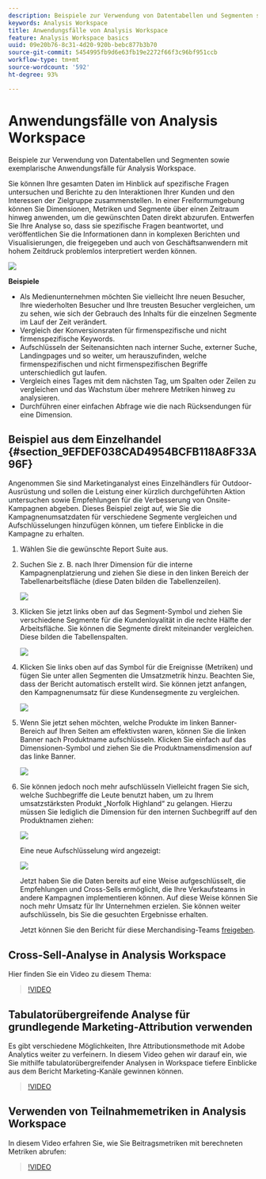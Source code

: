 ```yaml
---
description: Beispiele zur Verwendung von Datentabellen und Segmenten sowie exemplarische Anwendungsfälle für Analysis Workspace.
keywords: Analysis Workspace
title: Anwendungsfälle von Analysis Workspace
feature: Analysis Workspace basics
uuid: 09e20b76-8c31-4d20-920b-bebc877b3b70
source-git-commit: 5454995fb9d6e63fb19e2272f66f3c96bf951ccb
workflow-type: tm+mt
source-wordcount: '592'
ht-degree: 93%

---
```



# Anwendungsfälle von Analysis Workspace

Beispiele zur Verwendung von Datentabellen und Segmenten sowie exemplarische Anwendungsfälle für Analysis Workspace.

Sie können Ihre gesamten Daten im Hinblick auf spezifische Fragen untersuchen und Berichte zu den Interaktionen Ihrer Kunden und den Interessen der Zielgruppe zusammenstellen. In einer Freiformumgebung können Sie Dimensionen, Metriken und Segmente über einen Zeitraum hinweg anwenden, um die gewünschten Daten direkt abzurufen. Entwerfen Sie Ihre Analyse so, dass sie spezifische Fragen beantwortet, und veröffentlichen Sie die Informationen dann in komplexen Berichten und Visualisierungen, die freigegeben und auch von Geschäftsanwendern mit hohem Zeitdruck problemlos interpretiert werden können.

![](assets/two-months-summary-project.png)

**Beispiele**

* Als Medienunternehmen möchten Sie vielleicht Ihre neuen Besucher, Ihre wiederholten Besucher und Ihre treusten Besucher vergleichen, um zu sehen, wie sich der Gebrauch des Inhalts für die einzelnen Segmente im Lauf der Zeit verändert.
* Vergleich der Konversionsraten für firmenspezifische und nicht firmenspezifische Keywords.
* Aufschlüsseln der Seitenansichten nach interner Suche, externer Suche, Landingpages und so weiter, um herauszufinden, welche firmenspezifischen und nicht firmenspezifischen Begriffe unterschiedlich gut laufen.
* Vergleich eines Tages mit dem nächsten Tag, um Spalten oder Zeilen zu vergleichen und das Wachstum über mehrere Metriken hinweg zu analysieren.
* Durchführen einer einfachen Abfrage wie die nach Rücksendungen für eine Dimension.

## Beispiel aus dem Einzelhandel {#section_9EFDEF038CAD4954BCFB118A8F33A96F}

Angenommen Sie sind Marketinganalyst eines Einzelhändlers für Outdoor-Ausrüstung und sollen die Leistung einer kürzlich durchgeführten Aktion untersuchen sowie Empfehlungen für die Verbesserung von Onsite-Kampagnen abgeben. Dieses Beispiel zeigt auf, wie Sie die Kampagnenumsatzdaten für verschiedene Segmente vergleichen und Aufschlüsselungen hinzufügen können, um tiefere Einblicke in die Kampagne zu erhalten.

1. Wählen Sie die gewünschte Report Suite aus.
1. Suchen Sie z. B. nach Ihrer Dimension für die interne Kampagnenplatzierung und ziehen Sie diese in den linken Bereich der Tabellenarbeitsfläche (diese Daten bilden die Tabellenzeilen).

   ![](assets/drag_dimension.png)

1. Klicken Sie jetzt links oben auf das Segment-Symbol und ziehen Sie verschiedene Segmente für die Kundenloyalität in die rechte Hälfte der Arbeitsfläche. Sie können die Segmente direkt miteinander vergleichen. Diese bilden die Tabellenspalten.

   ![](assets/drag_segments.png)

1. Klicken Sie links oben auf das Symbol für die Ereignisse (Metriken) und fügen Sie unter allen Segmenten die Umsatzmetrik hinzu. Beachten Sie, dass der Bericht automatisch erstellt wird. Sie können jetzt anfangen, den Kampagnenumsatz für diese Kundensegmente zu vergleichen.

   ![](assets/drag_metrics.png)

1. Wenn Sie jetzt sehen möchten, welche Produkte im linken Banner-Bereich auf Ihren Seiten am effektivsten waren, können Sie die linken Banner nach Produktname aufschlüsseln. Klicken Sie einfach auf das Dimensionen-Symbol und ziehen Sie die Produktnamensdimension auf das linke Banner.

   ![](assets/breakdown_prodname.png)

1. Sie können jedoch noch mehr aufschlüsseln Vielleicht fragen Sie sich, welche Suchbegriffe die Leute benutzt haben, um zu Ihrem umsatzstärksten Produkt „Norfolk Highland“ zu gelangen. Hierzu müssen Sie lediglich die Dimension für den internen Suchbegriff auf den Produktnamen ziehen:

   ![](assets/breakdown_intsearchterm.png)

   Eine neue Aufschlüsselung wird angezeigt:

   ![](assets/breakdown_result.png)

   Jetzt haben Sie die Daten bereits auf eine Weise aufgeschlüsselt, die Empfehlungen und Cross-Sells ermöglicht, die Ihre Verkaufsteams in andere Kampagnen implementieren können. Auf diese Weise können Sie noch mehr Umsatz für Ihr Unternehmen erzielen. Sie können weiter aufschlüsseln, bis Sie die gesuchten Ergebnisse erhalten.

   Jetzt können Sie den Bericht für diese Merchandising-Teams  [freigeben](/help/analyze/analysis-workspace/curate-share/curate.md).

## Cross-Sell-Analyse in Analysis Workspace

Hier finden Sie ein Video zu diesem Thema:

>[!VIDEO](https://video.tv.adobe.com/v/25864/?quality=12)

## Tabulatorübergreifende Analyse für grundlegende Marketing-Attribution verwenden

Es gibt verschiedene Möglichkeiten, Ihre Attributionsmethode mit Adobe Analytics weiter zu verfeinern. In diesem Video gehen wir darauf ein, wie Sie mithilfe tabulatorübergreifender Analysen in Workspace tiefere Einblicke aus dem Bericht Marketing-Kanäle gewinnen können.

>[!VIDEO](https://video.tv.adobe.com/v/39237/?quality=12)

## Verwenden von Teilnahmemetriken in Analysis Workspace

In diesem Video erfahren Sie, wie Sie Beitragsmetriken mit berechneten Metriken abrufen:

>[!VIDEO](https://video.tv.adobe.com/v/41266/?quality=12)
